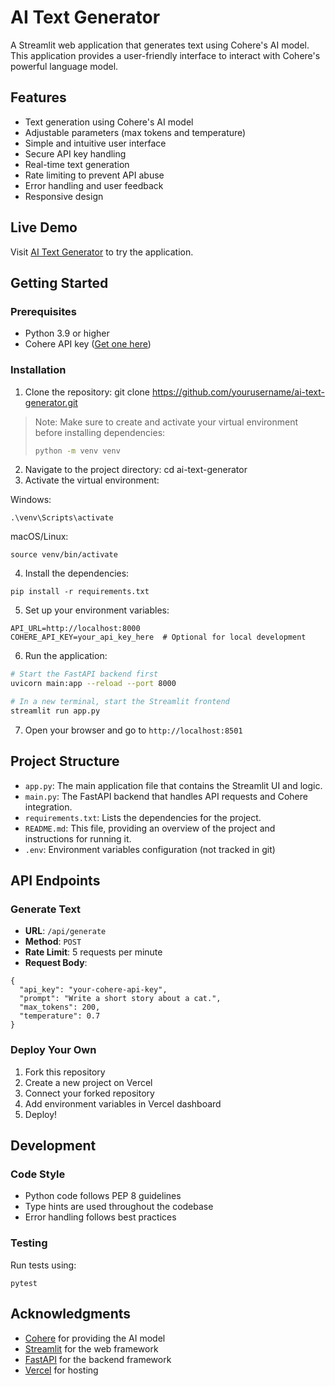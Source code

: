 # AI Text Generator

A Streamlit web application that generates text using Cohere's AI model. This application provides a user-friendly interface to interact with Cohere's powerful language model.

## Features

- Text generation using Cohere's AI model
- Adjustable parameters (max tokens and temperature)
- Simple and intuitive user interface
- Secure API key handling
- Real-time text generation
- Rate limiting to prevent API abuse
- Error handling and user feedback
- Responsive design

## Live Demo

Visit [AI Text Generator](https://cohere-flautomations.vercel.app) to try the application.

## Getting Started

### Prerequisites

- Python 3.9 or higher
- Cohere API key ([Get one here](https://cohere.ai))

### Installation

1. Clone the repository: 
git clone https://github.com/yourusername/ai-text-generator.git

> Note: Make sure to create and activate your virtual environment before installing dependencies:
> ```bash
> python -m venv venv
> ```

2. Navigate to the project directory:
cd ai-text-generator
3. Activate the virtual environment:

Windows:
```
.\venv\Scripts\activate
```

macOS/Linux:
```
source venv/bin/activate
```

4. Install the dependencies:
```
pip install -r requirements.txt
```

5. Set up your environment variables:
```
API_URL=http://localhost:8000
COHERE_API_KEY=your_api_key_here  # Optional for local development
```

6. Run the application:
```bash
# Start the FastAPI backend first
uvicorn main:app --reload --port 8000

# In a new terminal, start the Streamlit frontend
streamlit run app.py
```

7. Open your browser and go to `http://localhost:8501`

## Project Structure

- `app.py`: The main application file that contains the Streamlit UI and logic.
- `main.py`: The FastAPI backend that handles API requests and Cohere integration.
- `requirements.txt`: Lists the dependencies for the project.
- `README.md`: This file, providing an overview of the project and instructions for running it.
- `.env`: Environment variables configuration (not tracked in git)

## API Endpoints

### Generate Text
- **URL**: `/api/generate`
- **Method**: `POST`
- **Rate Limit**: 5 requests per minute
- **Request Body**:
```
{
  "api_key": "your-cohere-api-key",
  "prompt": "Write a short story about a cat.",
  "max_tokens": 200,
  "temperature": 0.7
}
```

### Deploy Your Own

1. Fork this repository
2. Create a new project on Vercel
3. Connect your forked repository
4. Add environment variables in Vercel dashboard
5. Deploy!

## Development

### Code Style
- Python code follows PEP 8 guidelines
- Type hints are used throughout the codebase
- Error handling follows best practices

### Testing
Run tests using:
```
pytest
```

## Acknowledgments

- [Cohere](https://cohere.ai) for providing the AI model
- [Streamlit](https://streamlit.io) for the web framework
- [FastAPI](https://fastapi.tiangolo.com) for the backend framework
- [Vercel](https://vercel.com) for hosting